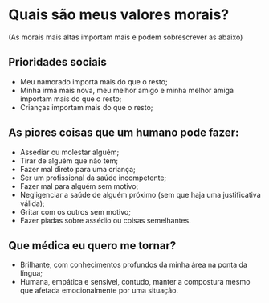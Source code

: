 # Quais são meus valores morais?
(As morais mais altas importam mais e podem sobrescrever as abaixo)

## Prioridades sociais
- Meu namorado importa mais do que o resto;
- Minha irmã mais nova, meu melhor amigo e minha melhor amiga importam mais do que o resto;
- Crianças importam mais do que o resto;

## As piores coisas que um humano pode fazer:
- Assediar ou molestar alguém;
- Tirar de alguém que não tem;
- Fazer mal direto para uma criança;
- Ser um profissional da saúde incompetente;
- Fazer mal para alguém sem motivo;
- Negligenciar a saúde de alguém próximo (sem que haja uma justificativa válida);
- Gritar com os outros sem motivo;
- Fazer piadas sobre assédio ou coisas semelhantes.

## Que médica eu quero me tornar?
- Brilhante, com conhecimentos profundos da minha área na ponta da língua;
- Humana, empática e sensível, contudo, manter a compostura mesmo que afetada emocionalmente por uma situação.
